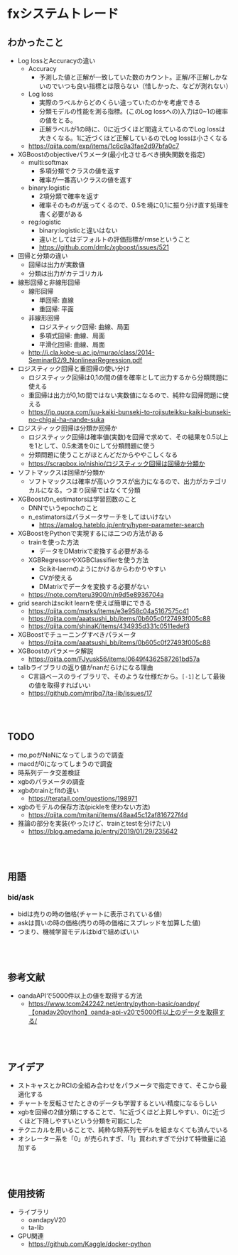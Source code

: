 # fxシステムトレード

## わかったこと
- Log lossとAccuracyの違い
  - Accuracy
    - 予測した値と正解が一致していた数のカウント。正解/不正解しかないのでいつも良い指標とは限らない（惜しかった、などが測れない）
  - Log loss
    - 実際のラベルからどのくらい違っていたのかを考慮できる
    - 分類モデルの性能を測る指標。(このLog lossへの)入力は0~1の確率の値をとる。
    - 正解ラベルが1の時に、0に近づくほど間違えているのでLog lossは大きくなる。1に近づくほど正解しているのでLog lossは小さくなる
  - https://qiita.com/exp/items/1c6c9a3fae2d97bfa0c7
- XGBoostのobjectiveパラメータ(最小化させるべき損失関数を指定)
  - multi:softmax
    - 多項分類でクラスの値を返す
    - 確率が一番高いクラスの値を返す
  - binary:logistic
    - 2項分類で確率を返す
    - 確率そのものが返ってくるので、0.5を境に0,1に振り分け直す処理を書く必要がある
  - reg:logistic
    - binary:logisticと違いはない
    - 違いとしてはデフォルトの評価指標がrmseということ
    - https://github.com/dmlc/xgboost/issues/521
- 回帰と分類の違い
  - 回帰は出力が実数値
  - 分類は出力がカテゴリカル
- 線形回帰と非線形回帰
  - 線形回帰
    - 単回帰: 直線
    - 重回帰: 平面
  - 非線形回帰
    - ロジスティック回帰: 曲線、局面
    - 多項式回帰: 曲線、局面
    - 平滑化回帰: 曲線、局面
  - http://i.cla.kobe-u.ac.jp/murao/class/2014-SeminarB2/9_NonlinearRegression.pdf
- ロジスティック回帰と重回帰の使い分け
  - ロジスティック回帰は0,1の間の値を確率として出力するから分類問題に使える
  - 重回帰は出力が0,1の間ではない実数値になるので、純粋な回帰問題に使える
  - https://jp.quora.com/juu-kaiki-bunseki-to-rojisuteikku-kaiki-bunseki-no-chigai-ha-nande-suka
- ロジスティック回帰は分類か回帰か
  - ロジスティック回帰は確率値(実数)を回帰で求めて、その結果を0.5以上を1として、0.5未満を0にして分類問題に使う
  - 分類問題に使うことがほとんどだからややこしくなる
  - https://scrapbox.io/nishio/ロジスティック回帰は回帰か分類か
- ソフトマックスは回帰が分類か
  - ソフトマックスは確率が高いクラスが出力になるので、出力がカテゴリカルになる。つまり回帰ではなくて分類
- XGBoostのn_estimatorsは学習回数のこと
  - DNNでいうepochのこと
  - n_estimatorsはパラメータサーチをしてはいけない
    - https://amalog.hateblo.jp/entry/hyper-parameter-search
- XGBoostをPythonで実現するには二つの方法がある
  - trainを使った方法
    - データをDMatrixで変換する必要がある
  - XGBRegressorやXGBClassifierを使う方法
    - Scikit-laernのようにかけるからわかりやすい
    - CVが使える
    - DMatrixでデータを変換する必要がない
  - https://note.com/teru3900/n/n9d5e8936704a
- grid searchはscikit learnを使えば簡単にできる
  - https://qiita.com/msrks/items/e3e958c04a5167575c41
  - https://qiita.com/aaatsushi_bb/items/0b605c0f27493f005c88
  - https://qiita.com/shinaK/items/434935d331c0511edef3
- XGBoostでチューニングすべきパラメータ
  - https://qiita.com/aaatsushi_bb/items/0b605c0f27493f005c88
- XGBoostのパラメータ解説
  - https://qiita.com/FJyusk56/items/0649f4362587261bd57a
- talibライブラリの返り値がnanだらけになる理由
  - C言語ベースのライブラリで、そのような仕様だから。`[-1]`として最後の値を取得すればいい
  - https://github.com/mrjbq7/ta-lib/issues/17


<br></br>

## TODO
- mo,poがNaNになってしまうので調査
- macdが0になってしまうので調査
- 時系列データ交差検証
- xgbのパラメータの調査
- xgbのtrainとfitの違い
  - https://teratail.com/questions/198971
- xgbのモデルの保存方法(pickleを使わない方法)
  - https://qiita.com/tmitani/items/48aa45c12af816727f4d
- 推論の部分を実装(やったけど、trainとtestを分けたい)
  - https://blog.amedama.jp/entry/2019/01/29/235642

<br></br>

## 用語
### bid/ask
- bidは売りの時の価格(チャートに表示されている値)
- askは買いの時の価格(売りの時の価格にスプレッドを加算した値)
- つまり、機械学習モデルはbidで組めばいい

<br></br>

## 参考文献
- oandaAPIで5000件以上の値を取得する方法
  - https://www.tcom242242.net/entry/python-basic/oandpy/【onadav20python】oanda-api-v20で5000件以上のデータを取得する/

<br></br>

## アイデア
- ストキャスとかRCIの全組み合わせをパラメータで指定できて、そこから最適化する
- チャートを反転させたときのデータも学習するといい精度になるらしい
- xgbを回帰の2値分類にすることで、1に近づくほど上昇しやすい、0に近づくほど下降しやすいという分類を可能にした
- テクニカルを用いることで、純粋な時系列モデルを組まなくても済んでいる
- オシレーター系を「0」が売られすぎ、「1」買われすぎで分けて特徴量に追加する

<br></br>

## 使用技術
- ライブラリ
  - oandapyV20
  - ta-lib
- GPU関連
  - https://github.com/Kaggle/docker-python
